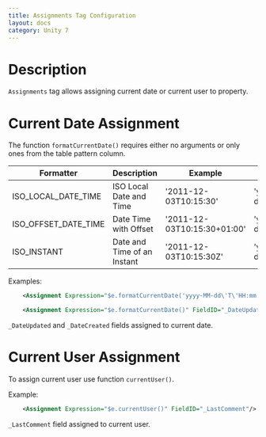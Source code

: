 ```yaml
---
title: Assignments Tag Configuration
layout: docs
category: Unity 7
---
```


# Description

`Assignments` tag allows assigning current date or current user to property.

# Current Date Assignment

The function `formatCurrentDate()` requires either no arguments or only ones from the table pattern column.

| Formatter | Description | Example | Pattern |
|-------|--------|---------|--------|
| ISO_LOCAL_DATE_TIME | ISO Local Date and Time | '2011-12-03T10:15:30' | 'yyyy-MM-dd\'T\'HH:mm:ss' |
| ISO_OFFSET_DATE_TIME | Date Time with Offset | '2011-12-03T10:15:30+01:00' | 'yyyy-MM-dd'T'HH:mm:ss.SSSZ' |
| ISO_INSTANT |	Date and Time of an Instant | '2011-12-03T10:15:30Z' | 'yyyy-MM-dd\'T\'HH:mm:ss\'Z\'' |

Examples:

```xml
    <Assignment Expression="$e.formatCurrentDate('yyyy-MM-dd\'T\'HH:mm:ss')" FieldID="_DateCreated"/>
```

```xml
    <Assignment Expression="$e.formatCurrentDate()" FieldID="_DateUpdated"/>
```

`_DateUpdated` and `_DateCreated` fields assigned to current date.

# Current User Assignment

To assign current user use function `currentUser()`.

Example:

```xml 
    <Assignment Expression="$e.currentUser()" FieldID="_LastComment"/>
```

`_LastComment` field assigned to current user.
